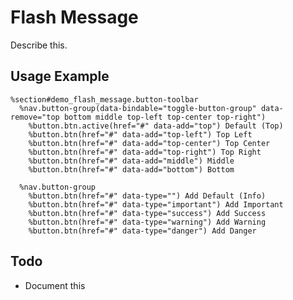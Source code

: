 
# Flash Message
Describe this.


## Usage Example

<!--~ markup/flash_message.html.haml -->
```haml
%section#demo_flash_message.button-toolbar
  %nav.button-group(data-bindable="toggle-button-group" data-remove="top bottom middle top-left top-center top-right")
    %button.btn.active(href="#" data-add="top") Default (Top)
    %button.btn(href="#" data-add="top-left") Top Left
    %button.btn(href="#" data-add="top-center") Top Center
    %button.btn(href="#" data-add="top-right") Top Right
    %button.btn(href="#" data-add="middle") Middle
    %button.btn(href="#" data-add="bottom") Bottom

  %nav.button-group
    %button.btn(href="#" data-type="") Add Default (Info)
    %button.btn(href="#" data-type="important") Add Important
    %button.btn(href="#" data-type="success") Add Success
    %button.btn(href="#" data-type="warning") Add Warning
    %button.btn(href="#" data-type="danger") Add Danger
```
<!-- end -->

## Todo
- Document this

